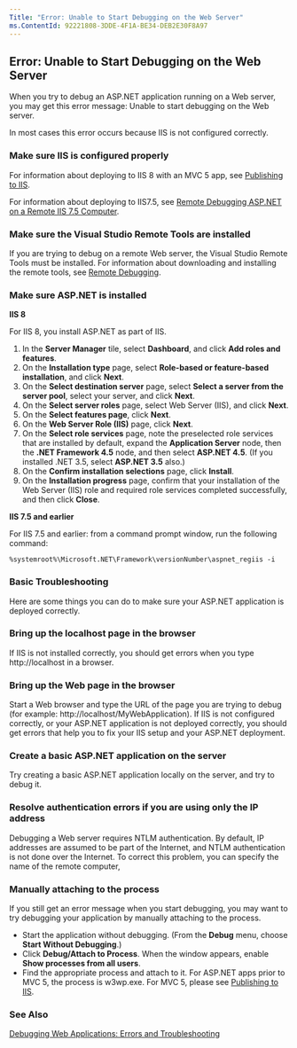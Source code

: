 ```yaml
---
Title: "Error: Unable to Start Debugging on the Web Server"
ms.ContentId: 92221808-3DDE-4F1A-BE34-DEB2E30F8A97
---
```


## Error: Unable to Start Debugging on the Web Server ##

When you try to debug an ASP.NET application running on a Web server, you may get this error message: Unable to start debugging on the Web server.

In most cases this error occurs because IIS is not configured correctly.

### Make sure IIS is configured properly ###

For information about deploying to IIS 8 with an MVC 5 app, see [Publishing to IIS](https://docs.asp.net/en/latest/publishing/iis.html).

For information about deploying to IIS7.5, see [Remote Debugging ASP.NET on a Remote IIS 7.5 Computer](https://msdnstage.redmond.corp.microsoft.com/en-US/library/mt621540.aspx).

### Make sure the Visual Studio Remote Tools are installed ###

If you are trying to debug on a remote Web server, the Visual Studio Remote Tools must be installed. For information about downloading and installing the remote tools, see [Remote Debugging](https://msdnstage.redmond.corp.microsoft.com/en-US/library/y7f5zaaa.aspx).

### Make sure ASP.NET is installed ###

**IIS 8**

For IIS 8, you install ASP.NET as part of IIS.

1. In the **Server Manager** tile, select **Dashboard**, and click **Add roles and features**.
2. On the **Installation type** page, select **Role-based or feature-based installation**, and click **Next**.
3. On the **Select destination server** page, select **Select a server from the server pool**, select your server, and click **Next**.
4. On the **Select server roles** page, select Web Server (IIS), and click **Next**.
5. On the **Select features page**, click **Next**.
6. On the **Web Server Role (IIS)** page, click **Next**.
7. On the **Select role services** page, note the preselected role services that are installed by default, expand the **Application Server** node, then the **.NET Framework 4.5** node, and then select **ASP.NET 4.5**. (If you installed .NET 3.5, select **ASP.NET 3.5** also.)
8. On the **Confirm installation selections** page, click **Install**.
9. On the **Installation progress** page, confirm that your installation of the Web Server (IIS) role and required role services completed successfully, and then click **Close**.

**IIS 7.5 and earlier**

For IIS 7.5 and earlier: from a command prompt window, run the following command:

	%systemroot%\Microsoft.NET\Framework\versionNumber\aspnet_regiis -i

### Basic Troubleshooting ###

Here are some things you can do to make sure your ASP.NET application is deployed correctly.

### Bring up the localhost page in the browser ###

If IIS is not installed correctly, you should get errors when you type http://localhost in a browser.

### Bring up the Web page in the browser ###

Start a Web browser and type the URL of the page you are trying to debug (for example: http://localhost/MyWebApplication). If IIS is not configured correctly, or your ASP.NET application is not deployed correctly, you should get errors that help you to fix your IIS setup and your ASP.NET deployment.

### Create a basic ASP.NET application on the server ###

Try creating a basic ASP.NET application locally on the server, and try to debug it.

### Resolve authentication errors if you are using only the IP address ###

Debugging a Web server requires NTLM authentication. By default, IP addresses are assumed to be part of the Internet, and NTLM authentication is not done over the Internet. To correct this problem, you can specify the name of the remote computer,

### Manually attaching to the process ###

If you still get an error message when you start debugging, you may want to try debugging your application by manually attaching to the process.

- Start the application without debugging. (From the **Debug** menu, choose **Start Without Debugging**.)
- Click **Debug/Attach to Process**. When the window appears, enable **Show processes from all users**.
- Find the appropriate process and attach to it. For ASP.NET apps prior to MVC 5, the process is w3wp.exe. For MVC 5, please see [Publishing to IIS](https://docs.asp.net/en/latest/publishing/iis.html).

### See Also ###

[Debugging Web Applications: Errors and Troubleshooting](https://msdnstage.redmond.corp.microsoft.com/en-US/library/h35f56yz.aspx)
